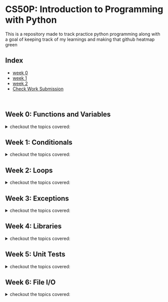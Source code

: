 # CS50P: Introduction to Programming with Python

<p>This is a repository made to track practice python programming along with a goal of keeping track of my learnings and making that github heatmap green</p>

## Index
- [week 0](#week-0)
- [week 1](#week-1)
- [week 2](#week-2)
- [Check Work Submission](https://submit.cs50.io/courses/1202/)

<br>

## Week 0: Functions and Variables
<details>
<summary>checkout the topics covered:</summary>

- [x] Functions
- [x] Arguements
- [x] Variables
- [x] Assignment Operator (=)
- [x] Comments
- [x] PseudoCode
- [x] Args seperated by comma
- [x] String or str
    - [x] Practice python file => [here](./week_0/hello.py)
    - [x] strip()
    - [x] capitalize()
    - [x] title()
    - [x] split()
- [x] Method Chaining
- [x] Integers or int
    - [x] Practice python file => [here](./week_0/calculator.py)
    - [x] int()
    - [x] round()
- [x] Nesting and Nested Functions
- [x] Float Point Values or Decimals
- [x] Round off function
- [x] Better Number Separation/Notation with fstring
- [x] Functions in python
- [x] Scope of variables
- [x] Return Values
- [x] Side Effect
- [x] Global Keyword
- [x] [Problem Set 0](./week_0/problem_set_0/)
    - [x] [Indoor Voice](./week_0/problem_set_0/indoor/indoor.py)
    - [x] [Playback Speed](./week_0/problem_set_0/playback/playback.py)
    - [x] [Making Faces](./week_0/problem_set_0/faces/faces.py)
    - [x] [Einstein](./week_0/problem_set_0/einstein/einstein.py)
    - [x] [Tip Calculator](./week_0/problem_set_0/tip/tip.py)

</details>

## Week 1: Conditionals
<details>
<summary>checkout the topics covered:</summary>

- [x] Conditionals
- [x] if keyword
- [x] Boolean Expressions
    - [x] [Practice Question](./week_1/compare.py)
- [x] elif keyword
- [x] else keyword
- [x] or keyword
- [x] and keyword
- [x] Question: Include the inclusive range values using conditionals with assignment operators
    - [x] [Inclusive Range](./week_1/grade.py)
- [x] Boolean Values
    - [x] True
    - [x] False
- [x] match case (switch case in other language, ex: Java)
- [x] | (pipe symbol) or used in match case
    - [x] [Use of |](./week_1/house.py)
- [x] not keyword
- [x] [Problem Set 1](./week_1/problem_set_1/)
    - [x] [Deep Thought](./week_1/problem_set_1/deep/deep.py)
    - [x] [Bank](./week_1/problem_set_1/bank/bank.py)
    - [x] [File Extension](./week_1/problem_set_1/extensions/extensions.py)
    - [x] [Interpreter](./week_1/problem_set_1/interpreter/interpreter.py)
    - [x] [Meal Time](./week_1/problem_set_1/meal/meal.py)

</details>

## Week 2: Loops
<details>
<summary>checkout the topics covered:</summary>

- [x] Loops
- [x] While Loop
    - [x] continue
    - [x] break
- [x] Infinite Loop
    - [x] while True
- [x] For loops
- [x] List
    - [x] range
    - [x] Accessing list items
    - [x] length or len
    - [x] append
    - [x] remove
    - [x] extend
    - [x] insert
    - [x] reverse
- [x] Dictionary
    - [x] Key: Value pairs
    - [x] Accessing dictionary
    - [x] get method
    - [x] update method
    - [x] pop
    - [x] clear
    - [x] items
- [x] None keyword
- [x] List and Dictionary Comprehension
- [x] String Methods
    - [x] capitalize
    - [x] title
    - [x] strip
    - [x] join
- [x] String Slicing
- [x] Tuples
    - [x] List vs Tuple
    - [x] Better Memory utilization
- [x] Some other functions/methods
    - [x] getsizeof: (also use- import sys module)
    - [x] enumerate
    - [x] isalpha
    - [x] isdigit
    - [x] isalnum
- [x] [Problem Set 2](./week_2/problem_set_2/)
    - [x] [camelCase](./week_2/problem_set_2/camel/camel.py)
    - [x] [Coke Machine](./week_2/problem_set_2/coke/coke.py)
    - [x] [Just setting up my twttr](./week_2/problem_set_2/twttr/)
    - [x] [Vanity Plates](./week_2/problem_set_2/plates/plates.py)
    - [x] [Nutrition Facts](./week_2/problem_set_2/nutrition/nutrition.py)

</details>


## Week 3: Exceptions

<details>
<summary>checkout the topics covered:</summary>

- [x] Errors
    - [x] Runtime Errors
    - [x] SyntaxError
    - [x] ValueError
    - [x] NameError
- [x] Exception Handling
    - [x] try
    - [x] except
    - [x] else
- [x] Infinite loop with Exception handling
- [x] **_`pass`_** keyword
- [x] Debugging
    - [x] Bugs
    - [x] Debugger
    - [x] Breakpoint
- [x] Raising Exceptions
    - [x] **_`raise`_** keyword
- [x] [Problem Set 3](./week_3/problem_set_3/)
    - [x] [Fuel Gauge](./week_3/problem_set_3/fuel/fuel.py)
    - [x] [Felipe's Taqueria](./week_3/problem_set_3/taqueria/taqueria.py)
    - [x] [Grocery List](./week_3/problem_set_3/grocery/grocery.py)
    - [x] [Outdated](./week_3/problem_set_3/outdated/outdated.py)

</details>

## Week 4: Libraries

<details>
<summary>checkout the topics covered:</summary>

- [x] Libraries
- [x] Modules
    - [x] random
        - [x] randint(a, b)
        - [x] shuffle(x)
        - [x] choice(list)
        - [x] choices(list, weights, num)
        - [x] sampling with replacement
        - [x] sample(list, num)
        - [x] seed
    - [x] statistics
        - [x] mean(x)
    - [x] sys
        - [x] argv[indx]
        - [x] exit(msg)
    - [x] requests
        - [x] get(url, params)
    - [x] json
        - [x] dumps(json_value, index)
- [x] **_`import`_** keyword
- [x] **_`from`_** keyword
- [x] Command-line arguments
- [x] String Method: `slices`
- [x] Packages
    - [x] PyPi: Python Package Index
    - [x] pip
- [x] API
    - [x] Endpoints
    - [x] JSON
    - [x] Using Exception Handling with API
    - [x] API Parameters
- [x] Using main function
    - [x] __name__
    - [x] __main__
- [x] Package
    - [x] Dunder files
    - [x] Dunder __init__ file
- [x] Style
    - [x] PEP: Python Enhancement Proposal
    - [x] PEP8
    - [x] linter
        - [x] pylint
        - [x] pycodestyle
        - [x] black
- [x] [Problem Set 4](./week_4/problem_set_4/)
    - [x] [Emojize](./week_4/problem_set_4/emojize/emojize.py)
    - [x] [Frank, Ian and Glen's Letters](./week_4/problem_set_4/figlet/figlet.py)
    - [x] [Adieu, Adieu](./week_4/problem_set_4/adieu/adieu.py)
    - [x] [Guessing Game](./week_4/problem_set_4/game/game.py)
    - [x] [Little Professor](./week_4/problem_set_4/professor/professor.py)
    - [x] [Bitcoin Price Index](./week_4/problem_set_4/bitcoin/bitcoin.py)

</details>

## Week 5: Unit Tests

<details>
<summary>checkout the topics covered:</summary>

- [x] Testing a function
- [x] assert
    - [x] Exception handling with assert
- [x] AssertionError
- [x] Pytest
    - [x] raises(ErrorName)
    - [x] isinstance(object, classinfo)
    - [x] approx(num, diff_num)
- [x] Unit Testing
- [x] Package
- [x] **_`with`_** keyword
- [x] [Problem Set 5](./week_5/problem_set_5/)
    - [x] [testing my twttr](./week_5/problem_set_5/twttr/test_twttr.py)
    - [x] [Back to the Bank](./week_5/problem_set_5/test_bank/test_bank.py)
    - [x] [Re-requesting a Vanity Plate](./week_5/problem_set_5/test_plates/test_plates.py)
    - [x] [Refueling](./week_5/problem_set_5/test_fuel/test_fuel.py)


</details>

## Week 6: File I/O

<details>
<summary>checkout the topics covered:</summary>

- [x] open function
    - [x] requirements for open
    - [x] open(fileName, fileHandle)
    - [x] `"w"`: write file handle
    - [x] **__`write`__** method
        - [x] write(value)
    - [x] **__`close`__** method
        - [x] file.close()
    - [x] `"a"`: append file handle
    - [x] `"r"`: read file handle: default for oepning a file
    - [x] readlines function
- [x] with keyword
- [x] `as` keyword
- [x] sorted(iterable, sortingMethod, doReverse)
- [x] CSV: Comma Separated Values
    - [x] csv module
        - [x] reader function
        - [x] DictReader
        - [x] writer
        - [x] DictWriter
        - [x] witerow
- [x] Dictionary Shorthand
- [x] Lambda Function or Anonymous Function
    - syntax: lamda param: returnValue
- [x] Binary File
- [x] Pillow or PIL
    - [x] Image class
    - [x] size
    - [x] format
    - [x] rotate
    - [x] save
    - [x] ImageFilter class
    - [x] filer
- [x] Reading and Writing CSV and Other file
    - [x] using DictReader
    - [x] using DictWriter
    - [x] writer and writerheader
    - [x] writerrow
    - [x] read()
    - [x] readlines()
    - [x] writelines()
- [x] [Problem Set 6](./week_6/problem_set_6/)
    - [x] [Lines of Code](./week_6/problem_set_6/lines/)
    - [x] [Pizza Py](./week_6/problem_set_6/pizza/pizza.py)
    - [x] [Scourgify](./week_6/problem_set_6/scourgify/scourgify.py)
    - [x] [CS50 P-Shirt](./week_6/problem_set_6/shirt/shirt.py)

</details>

